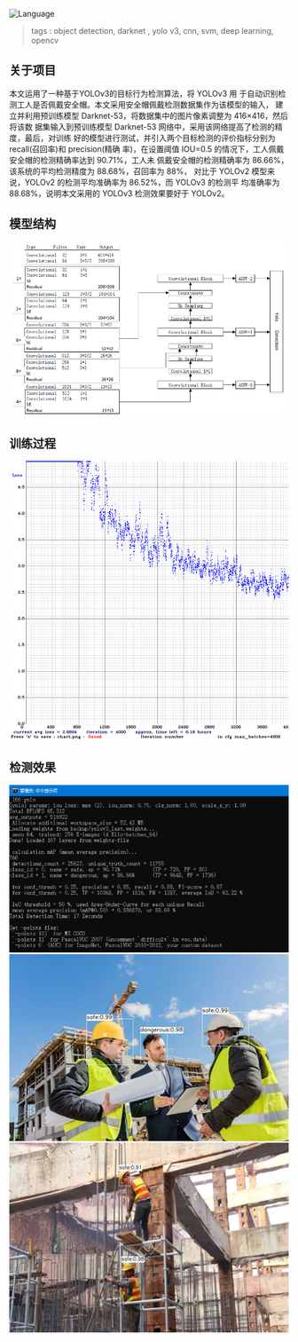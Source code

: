  ![Language](https://img.shields.io/badge/language-opencv--4.20-blue)

 > tags : object detection, darknet , yolo v3, cnn, svm, deep learning, opencv


## 关于项目
本文运用了一种基于YOLOv3的目标行为检测算法，将 YOLOv3 用
于自动识别检测工人是否佩戴安全帽。本文采用安全帽佩戴检测数据集作为该模型的输入，
建立并利用预训练模型 Darknet-53，将数据集中的图片像素调整为 416×416，然后将该数
据集输入到预训练模型 Darknet-53 网络中，采用该网络提高了检测的精度，最后，对训练
好的模型进行测试，并引入两个目标检测的评价指标分别为 recall(召回率)和 precision(精确
率)，在设置阈值 IOU=0.5 的情况下，工人佩戴安全帽的检测精确率达到 90.71%，工人未
佩戴安全帽的检测精确率为 86.66%，该系统的平均检测精度为 88.68%，召回率为 88%，
对比于 YOLOv2 模型来说，YOLOv2 的检测平均准确率为 86.52%，而 YOLOv3 的检测平
均准确率为88.68%，说明本文采用的 YOLOv3 检测效果要好于 YOLOv2。

## 模型结构
![here](architecture.png) 
## 训练过程
![here](chart_yolov3.png) 
## 检测效果
![here](performence.png) 
![here](result1.png) 
![here](result2.png) 
